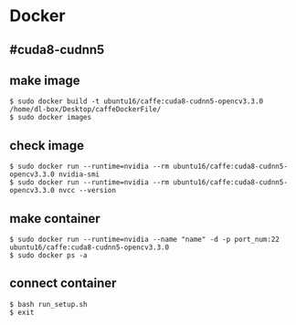 Docker
====
#cuda8-cudnn5
----
## make image
    $ sudo docker build -t ubuntu16/caffe:cuda8-cudnn5-opencv3.3.0 /home/dl-box/Desktop/caffeDockerFile/
    $ sudo docker images
## check image
    $ sudo docker run --runtime=nvidia --rm ubuntu16/caffe:cuda8-cudnn5-opencv3.3.0 nvidia-smi
    $ sudo docker run --runtime=nvidia --rm ubuntu16/caffe:cuda8-cudnn5-opencv3.3.0 nvcc --version
## make container
    $ sudo docker run --runtime=nvidia --name "name" -d -p port_num:22 ubuntu16/caffe:cuda8-cudnn5-opencv3.3.0
    $ sudo docker ps -a
## connect container
    $ bash run_setup.sh
    $ exit


